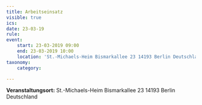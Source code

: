```yaml
---
title: Arbeitseinsatz
visible: true
ics: 
date: 23-03-19
rule: 
event:
	start: 23-03-2019 09:00
	end: 23-03-2019 10:00
	location: 'St.-Michaels-Heim Bismarkallee 23 14193 Berlin Deutschland'
taxonomy:
	category: 

---
```




**Veranstaltungsort:** St.-Michaels-Heim
Bismarkallee 23
14193 Berlin
Deutschland

